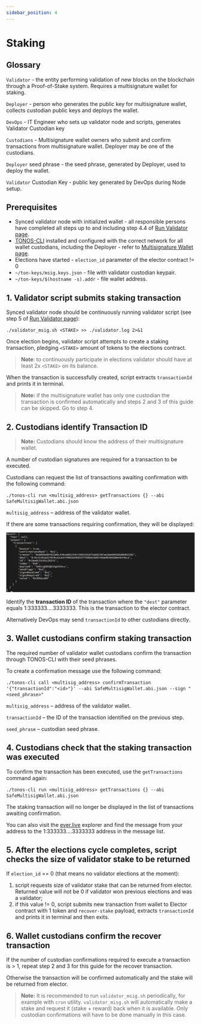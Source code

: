 ```yaml
---
sidebar_position: 4
---
```


# Staking

## Glossary

`Validator` - the entity performing validation of new blocks on the blockchain through a Proof-of-Stake system. Requires a multisignature wallet for staking.

`Deployer` - person who generates the public key for multisignature wallet, collects custodian public keys and deploys the wallet.

`DevOps` - IT Engineer who sets up validator node and scripts, generates Validator Custodian key

`Custodians` - Multisignature wallet owners who submit and confirm transactions from multisignature wallet. Deployer may be one of the custodians.

`Deployer` seed phrase - the seed phrase, generated by Deployer, used to deploy the wallet.

`Validator` Custodian Key - public key generated by DevOps during Node setup.

## Prerequisites

- Synced validator node with initialized wallet - all responsible persons have completed all steps up to and including step 4.4 of [Run Validator page](../validate/run-validator/run-mainnet-node.md).
- [TONOS-CLI](../develop/tools/everdev/command-line-interface/tonos-cli.md) installed and configured with the correct network for all  wallet custodians, including the Deployer - refer to [Multisignature Wallet page](../develop/smart-contract/multisignature-wallet.md).
- Elections have started - `election_id` parameter of the elector contract != 0
- `~/ton-keys/msig.keys.json` - file with validator custodian keypair.
- `~/ton-keys/$(hostname -s).addr` - file wallet address.

## 1. Validator script submits staking transaction

Synced validator node should be continuously running validator script (see step 5 of [Run Validator page](../validate/run-validator/run-mainnet-node.md)):

```
./validator_msig.sh <STAKE> >> ./validator.log 2>&1
```

Once election begins, validator script attempts to create a staking transaction, pledging `<STAKE>` amount of tokens to the elections contract.

> **Note**: to continuously participate in elections validator should have at least 2x `<STAKE>` on its balance.

When the transaction is successfully created, script extracts `transactionId` and prints it in terminal.

> **Note:** if the multisignature wallet has only one custodian the transaction is confirmed automatically and steps 2 and 3 of this guide can be skipped. Go to step 4.

## 2. Custodians identify Transaction ID

> **Note:** Custodians should know the address of their multisignature wallet.

A number of custodian signatures are required for a transaction to be executed.

Custodians can request the list of transactions awaiting confirmation with the following command:

```
./tonos-cli run <multisig_address> getTransactions {} --abi SafeMultisigWallet.abi.json
```

`multisig_address` – address of the validator wallet.

If there are some transactions requiring confirmation, they will be displayed:

![](img/confirmation.png)

Identify the **transaction ID** of the transaction where the `"dest"` parameter equals 1:333333....3333333. This is the transaction to the elector contract.

Alternatively DevOps may send `transactionId` to other custodians directly.

## 3. Wallet custodians confirm staking transaction

The required number of validator wallet custodians confirm the transaction through TONOS-CLI with their seed phrases.

To create a confirmation message use the following command:

```
./tonos-cli call <multisig_address> confirmTransaction '{"transactionId":"<id>"}' --abi SafeMultisigWallet.abi.json --sign "<seed_phrase>"
```

`multisig_address` – address of the validator wallet.

`transactionId` – the ID of the transaction identified on the previous step.

`seed_phrase` – custodian seed phrase.

## 4. Custodians check that the staking transaction was executed

To confirm the transaction has been executed, use the `getTransactions` command again:

```
./tonos-cli run <multisig_address> getTransactions {} --abi SafeMultisigWallet.abi.json
```

The staking transaction will no longer be displayed in the list of transactions awaiting confirmation.

You can also visit the [ever.live](https://ever.live/landing) explorer and find the message from your address to the 1:333333....3333333 address in the message list.

## 5. After the elections cycle completes, script checks the size of validator stake to be returned

If `election_id` == 0 (that means no validator elections at the moment):

1. script requests size of validator stake that can be returned from elector. Returned value will not be 0 if validator won previous elections and was a validator;
2. if this value != 0, script submits new transaction from wallet to Elector contract with 1 token and `recover-stake` payload, extracts `transactionId` and prints it in terminal and then exits. 

## 6. Wallet custodians confirm the recover transaction

If the number of custodian confirmations required to execute a transaction is > 1, repeat step 2 and 3 for this guide for the recover transaction.

Otherwise the transaction will be confirmed automatically and the stake will be returned from elector.

> **Note:** It is recommended to run `validator_msig.sh` periodically, for example with `cron` utility. `validator_misg.sh` will automatically make a stake and request it (stake + reward) back when it is available. Only custodian confirmations will have to be done manually in this case.








